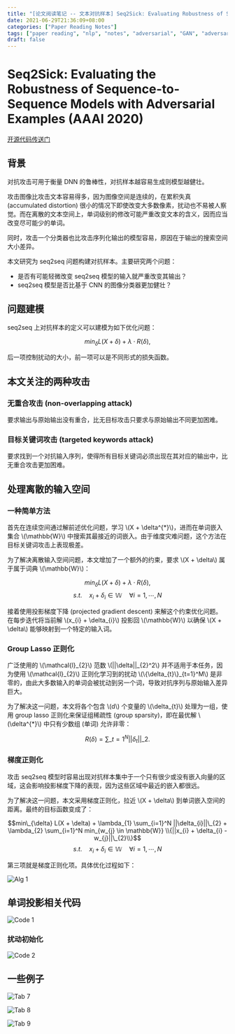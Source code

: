 ```yaml
---
title: "[论文阅读笔记 -- 文本对抗样本] Seq2Sick: Evaluating Robustness of Seq2Seq Models (AAAI 2020)"
date: 2021-06-29T21:36:09+08:00
categories: ["Paper Reading Notes"]
tags: ["paper reading", "nlp", "notes", "adversarial", "GAN", "adversarial samples"]
draft: false
---
```


# Seq2Sick: Evaluating the Robustness of Sequence-to-Sequence Models with Adversarial Examples (AAAI 2020)

[开源代码传送门](https://github.com/cmhcbb/Seq2Sick)

## 背景

对抗攻击可用于衡量 DNN 的鲁棒性，对抗样本越容易生成则模型越健壮。  

攻击图像比攻击文本容易得多，因为图像空间是连续的，在累积失真 (accumulated distortion) 很小的情况下即使改变大多数像素，扰动也不易被人察觉。而在离散的文本空间上，单词级别的修改可能严重改变文本的含义，因而应当改变尽可能少的单词。    

同时，攻击一个分类器也比攻击序列化输出的模型容易，原因在于输出的搜索空间大小差异。  

本文研究为 seq2seq 问题构建对抗样本。主要研究两个问题：  

+ 是否有可能轻微改变 seq2seq 模型的输入就严重改变其输出？  
+ seq2seq 模型是否比基于 CNN 的图像分类器更加健壮？  

## 问题建模

seq2seq 上对抗样本的定义可以建模为如下优化问题：  

$$min_{\delta} L(X + \delta) + \lambda \cdot R(\delta),$$  

后一项控制扰动的大小，前一项可以是不同形式的损失函数。  

## 本文关注的两种攻击

### 无重合攻击 (non-overlapping attack)

要求输出与原始输出没有重合，比无目标攻击只要求与原始输出不同更加困难。  

### 目标关键词攻击 (targeted keywords attack)

要求找到一个对抗输入序列，使得所有目标关键词必须出现在其对应的输出中，比无重合攻击更加困难。  

## 处理离散的输入空间

### 一种简单方法

首先在连续空间通过解前述优化问题，学习 \\(X + \delta^{\*}\\)，进而在单词嵌入集合 \\(\mathbb{W}\\) 中搜索其最接近的词嵌入。由于维度灾难问题，这个方法在目标关键词攻击上表现极差。  

为了解决离散输入空间问题，本文增加了一个额外的约束，要求 \\(X + \delta\\) 属于属于词典 \\(\mathbb{W}\\)：  

$$min_{\delta} L(X + \delta) + \lambda \cdot R(\delta),$$
$$s.t. \quad x_{i} + \delta_{i} \in \mathbb{W} \quad \forall i = 1, \cdots, N$$

接着使用投影梯度下降 (projected gradient descent) 来解这个约束优化问题。在每步迭代将当前解 \\(x_{i} + \delta_{i}\\) 投影回 \\(\mathbb{W}\\) 以确保 \\(X + \delta\\) 能够映射到一个特定的输入词。  

### Group Lasso 正则化

广泛使用的 \\(\mathcal{l}\_{2}\\) 范数 \\(||\delta||\_{2}^2\\) 并不适用于本任务，因为使用 \\(\mathcal{l}\_{2}\\) 正则化学习到的扰动 \\(\\{\delta\_{t}\\}\_{t=1}^M\\) 是非零的，由此大多数输入的单词会被扰动到另一个词，导致对抗序列与原始输入差异巨大。  

为了解决这一问题，本文将各个包含 \\(d\\) 个变量的 \\(\delta_{t}\\) 处理为一组，使用 group lasso 正则化来保证组稀疏性 (group sparsity)，即在最优解 \\(\delta^{\*}\\) 中只有少数组 (单词) 允许非零：  

$$R(\delta) = \sum\_{t=1}^N ||\delta_{t}||\_{2}.$$  

### 梯度正则化

攻击 seq2seq 模型时容易出现对抗样本集中于一个只有很少或没有嵌入向量的区域，这会影响投影梯度下降的表现，因为这些区域中最近的嵌入都很远。  

为了解决这一问题，本文采用梯度正则化，拉近 \\(X + \delta\\) 到单词嵌入空间的距离。最终的目标函数变成了：  

$$min\_{\delta} L(X + \delta) + \lambda_{1} \sum_{i=1}^N ||\delta_{i}||\_{2} + \lambda_{2} \sum_{i=1}^N min_{w_{j} \in \mathbb{W}} \\{||x_{i} + \delta_{i} - w_{j}||\_{2}\\}$$
$$s.t. \quad x_{i} + \delta_{i} \in \mathbb{W} \quad \forall i = 1, \cdots, N$$

第三项就是梯度正则化项。具体优化过程如下：  

![Alg 1](/images/2021/PRN27/A1.png)

## 单词投影相关代码

![Code 1](/images/2021/PRN27/C1.png)

### 扰动初始化

![Code 2](/images/2021/PRN27/C2.png)

## 一些例子

![Tab 7](/images/2021/PRN27/T7.png)

![Tab 8](/images/2021/PRN27/T8.png)

![Tab 9](/images/2021/PRN27/T9.png)
